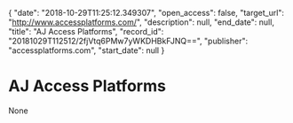 {
  "date": "2018-10-29T11:25:12.349307", 
  "open_access": false, 
  "target_url": "http://www.accessplatforms.com/", 
  "description": null, 
  "end_date": null, 
  "title": "AJ Access Platforms", 
  "record_id": "20181029T112512/2fjVtq6PMw7yWKDHBkFJNQ==", 
  "publisher": "accessplatforms.com", 
  "start_date": null
}

# AJ Access Platforms

None